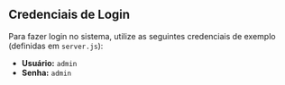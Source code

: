 ## Credenciais de Login 

Para fazer login no sistema, utilize as seguintes credenciais de exemplo (definidas em `server.js`):
* **Usuário:** `admin`
* **Senha:** `admin`
